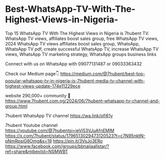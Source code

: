 # Best-WhatsApp-TV-With-The-Highest-Views-in-Nigeria-
Top 15 WhatsApp TV With The Highest Views in Nigeria is 7hubent TV. WhatsApp TV views, affiliates boost sales group, free WhatsApp TV views, 2024 WhatsApp TV views affiliates boost sales group, WhatsApp, WhatsApp TV pdf, create successful WhatsApp TV, increase WhatsApp TV views, WhatsApp TV marketing strategy, WhatsApp groups business links

Connect with us on WhatsApp with 09077131487 or 09033363432

Check our Medium page👇
https://medium.com/@7hubent/best-top-popular-whatsapp-tv-in-nigeria-is-7hubent-media-tv-channel-with-highest-views-update-174e11229ece

 website 290,000+ community 🤴
https://www.7hubent.com.ng/2024/06/7hubent-whatsapp-tv-channel-and-group.html

7hubent WhatsApp TV channel 
https://wa.link/ofi61y

7hubent Youtube channel 
https://youtube.com/@7hubentsi=jeVi53VJuAfnEMlM 
https://x.com/7hubent/status/1796513029473120523?t=c7N95nktN-pNmRpsiG8Omg&s=19
https://pin.it/3VsJo3ERo
https://www.facebook.com/groups/bbnaijaallstar/?ref=share&mibextid=NSMWBT

